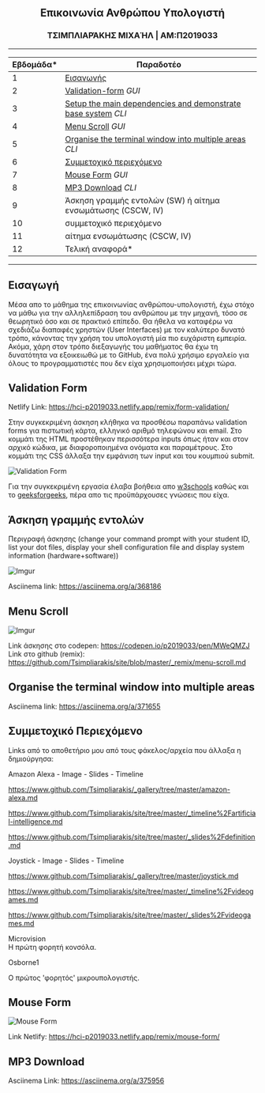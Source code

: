 <h2 align=center>Επικοινωνία Ανθρώπου Υπολογιστή</h2>

<h3 align=center> ΤΣΙΜΠΛΙΑΡΆΚΗΣ ΜΙΧΑΉΛ | ΑΜ:Π2019033 </h3>

 
-------------------------------------------------------------------------------------------------------------------------------------

| Εβδομάδα* | Παραδοτέο |
| --- | --- |
| 1 | [Εισαγωγής](#εισαγωγή) |
| 2 | [Validation-form](#validation-form) *GUI* |
| 3 | [Setup the main dependencies and demonstrate base system](#άσκηση-γραμμής-εντολών) *CLI* |
| 4 | [Menu Scroll](#menu-scroll) *GUI* |
| 5 | [Organise the terminal window into multiple areas](#organise-the-terminal-window-into-multiple-areas) *CLI* |
| 6 | [Συμμετοχικό περιεχόμενο](#συμμετοχικό-περιεχόμενο)  |
| 7 | [Mouse Form](#mouse-form) *GUI* |
| 8 | [MP3 Download](#mp3-download) *CLI* |
| 9 | Άσκηση γραμμής εντολών (SW) ή αίτημα ενσωμάτωσης (CSCW, IV) |
| 10 | συμμετοχικό περιεχόμενο |
| 11 | αίτημα ενσωμάτωσης (CSCW, IV) |
| 12 | Τελική αναφορά* |

-------------------------------------------------------------------------------------------------------------------------------------

## Εισαγωγή

 Μέσα απο το μάθημα της επικοινωνίας ανθρώπου-υπολογιστή, έχω στόχο να μάθω για την αλληλεπίδραση του ανθρώπου με την μηχανή, τόσο σε θεωρητικό όσο και σε πρακτικό επίπεδο. Θα ήθελα να καταφέρω να σχεδιάζω διαπαφές χρηστών (User Interfaces) με τον καλύτερο δυνατό τρόπο, κάνοντας την χρήση του υπολογιστή μία πιο ευχάριστη εμπειρία. Ακόμα, χάρη στον τρόπο διεξαγωγής του μαθήματος θα έχω τη δυνατότητα να εξοικειωθώ με το GitHub, ένα πολύ χρήσιμο εργαλείο για όλους το προγραμματιστές που δεν είχα χρησιμοποιήσει μέχρι τώρα.
 
## Validation Form


Netlify Link: https://hci-p2019033.netlify.app/remix/form-validation/

Στην συγκεκριμένη άσκηση κλήθηκα να προσθέσω παραπάνω validation forms για πιστωτική κάρτα, ελληνικό αριθμό τηλεφώνου και email. Στο κομμάτι της HTML προστέθηκαν περισσότερα inputs όπως ήταν και στον αρχικό κώδικα, με διαφοροποιημένα ονόματα και παραμέτρους. Στο κομμάτι της CSS άλλαξα την εμφάνιση των input και του κουμπιού submit. 

![Validation Form](https://imgur.com/jCKuajl.png)

Για την συγκεκριμένη εργασία έλαβα βοήθεια απο [w3schools](w3schools.com) καθώς και το [geeksforgeeks](geeksforgeeks.org), πέρα απο τις προϋπάρχουσες γνώσεις που είχα.

## Άσκηση γραμμής εντολών 

Περιγραφή άσκησης
(change your command prompt with your student ID, list your dot files, display your shell configuration file and display system information (hardware+software))

![Imgur](https://imgur.com/4K7ABR8.gif)

Asciinema link: https://asciinema.org/a/368186

## Menu Scroll

![Imgur](https://imgur.com/YsVktD4.gif)

Link άσκησης στο codepen: https://codepen.io/p2019033/pen/MWeQMZJ <br>
Link στο github (remix): https://github.com/Tsimpliarakis/site/blob/master/_remix/menu-scroll.md

## Organise the terminal window into multiple areas

Asciinema link: https://asciinema.org/a/371655

## Συμμετοχικό Περιεχόμενο 

Links από το αποθετήριο μου από τους φάκελος/αρχεία που άλλαξα η δημιούργησα:

Amazon Alexa - Image - Slides - Timeline 

https://www.github.com/Tsimpliarakis/_gallery/tree/master/amazon-alexa.md

https://www.github.com/Tsimpliarakis/site/tree/master/_timeline%2Fartificial-intelligence.md

https://www.github.com/Tsimpliarakis/site/tree/master/_slides%2Fdefinition.md


Joystick - Image - Slides - Timeline 


https://www.github.com/Tsimpliarakis/_gallery/tree/master/joystick.md

https://www.github.com/Tsimpliarakis/site/tree/master/_timeline%2Fvideogames.md

https://www.github.com/Tsimpliarakis/site/tree/master/_slides%2Fvideogames.md


Microvision<br/>
Η πρώτη φορητή κονσόλα.<br/>

Osborne1<br/>

Ο πρώτος 'φορητός' μικρουπολογιστής.<br/>


## Mouse Form

![Mouse Form](https://imgur.com/6n78p87.png)

Link Netlify: https://hci-p2019033.netlify.app/remix/mouse-form/

## MP3 Download

Asciinema Link: https://asciinema.org/a/375956
